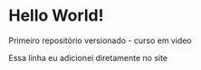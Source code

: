 # Hello World!
 Primeiro repositório versionado - curso em video

Essa linha eu adicionei diretamente no site
